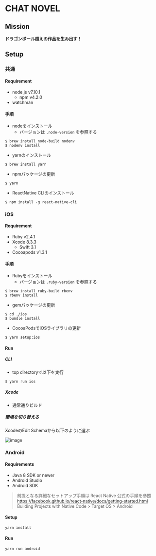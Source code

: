 # CHAT NOVEL

## Mission

**ドラゴンボール超えの作品を生み出す！**

## Setup

### 共通

#### Requirement

* node.js v7.10.1
  * npm v4.2.0
* watchman

#### 手順

* nodeをインストール
  * バージョンは `.node-version` を参照する

```
$ brew install node-build nodenv
$ nodenv install
```

* yarnのインストール

```
$ brew install yarn
```

* npmパッケージの更新

```
$ yarn
```

* ReactNative CLIのインストール

```
$ npm install -g react-native-cli
```

### iOS

#### Requirement

* Ruby v2.4.1
* Xcode 8.3.3
  * Swift 3.1
* Cocoapods v1.3.1

#### 手順

* Rubyをインストール
  * バージョンは `.ruby-version` を参照する

```
$ brew install ruby-build rbenv
$ rbenv install
```

* gemパッケージの更新

```
$ cd ./ios
$ bundle install
```

* CocoaPodsでiOSライブラリの更新

```
$ yarn setup:ios
```

#### Run

##### CLI

* top directoryで以下を実行

```
$ yarn run ios
```

##### Xcode

* 通常通りビルド

##### 環境を切り替える

XcodeのEdit Schemaから以下のように選ぶ

![image](https://user-images.githubusercontent.com/76637/30145879-7b0d0828-93cf-11e7-9d89-af3da8a7843c.png)

### Android

#### Requirements
- Java 8 SDK or newer
- Android Studio
- Android SDK
> 前提となる詳細なセットアップ手順は React Native 公式の手順を参照  
> https://facebook.github.io/react-native/docs/getting-started.html  
> Building Projects with Native Code > Target OS > Android

#### Setup


```
yarn install
```

#### Run

```
yarn run android
```
